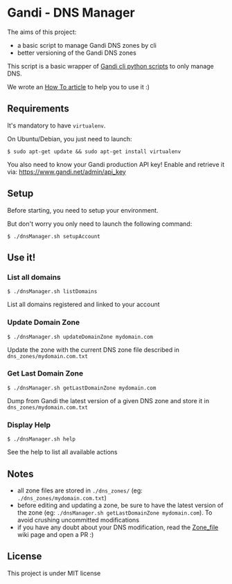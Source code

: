 # Gandi - DNS Manager

The aims of this project:
* a basic script to manage Gandi DNS zones by cli
* better versioning of the Gandi DNS zones

This script is a basic wrapper of [Gandi cli python scripts](https://github.com/Gandi/gandi.cli)
to only manage DNS.

We wrote an [How To article](https://github.com/ToucanToco/gandi-dnsManager) to help you to use it :)


## Requirements
It's mandatory to have `virtualenv`.

On Ubuntu/Debian, you just need to launch:
```
$ sudo apt-get update && sudo apt-get install virtualenv
```

You also need to know your Gandi production API key!
Enable and retrieve it via: https://www.gandi.net/admin/api_key


## Setup
Before starting, you need to setup your environment.

But don't worry you only need to launch the following command:
```
$ ./dnsManager.sh setupAccount
```


## Use it!

### List all domains
```
$ ./dnsManager.sh listDomains
```
List all domains registered and linked to your account

### Update Domain Zone
```
$ ./dnsManager.sh updateDomainZone mydomain.com
```
Update the zone with the current DNS zone file described in `dns_zones/mydomain.com.txt`

### Get Last Domain Zone
```
$ ./dnsManager.sh getLastDomainZone mydomain.com
```
Dump from Gandi the latest version of a given DNS zone and store it in `dns_zones/mydomain.com.txt`

### Display Help
```
$ ./dnsManager.sh help
```
See the help to list all available actions


## Notes
 * all zone files are stored in `./dns_zones/` (eg: `./dns_zones/mydomain.com.txt`)
 * before editing and updating a zone, be sure to have the latest version of the zone (eg: `./dnsManager.sh getLastDomainZone mydomain.com`). To avoid crushing uncommitted modifications
 * if you have any doubt about your DNS modification, read the [Zone_file](https://en.wikipedia.org/wiki/Zone_file) wiki page and open a PR :)


## License
This project is under MIT license
